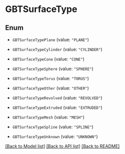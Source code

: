 # GBTSurfaceType

## Enum


* `GBTSurfaceTypePlane` (value: `"PLANE"`)

* `GBTSurfaceTypeCylinder` (value: `"CYLINDER"`)

* `GBTSurfaceTypeCone` (value: `"CONE"`)

* `GBTSurfaceTypeSphere` (value: `"SPHERE"`)

* `GBTSurfaceTypeTorus` (value: `"TORUS"`)

* `GBTSurfaceTypeOther` (value: `"OTHER"`)

* `GBTSurfaceTypeRevolved` (value: `"REVOLVED"`)

* `GBTSurfaceTypeExtruded` (value: `"EXTRUDED"`)

* `GBTSurfaceTypeMesh` (value: `"MESH"`)

* `GBTSurfaceTypeSpline` (value: `"SPLINE"`)

* `GBTSurfaceTypeUnknown` (value: `"UNKNOWN"`)


[[Back to Model list]](../README.md#documentation-for-models) [[Back to API list]](../README.md#documentation-for-api-endpoints) [[Back to README]](../README.md)


